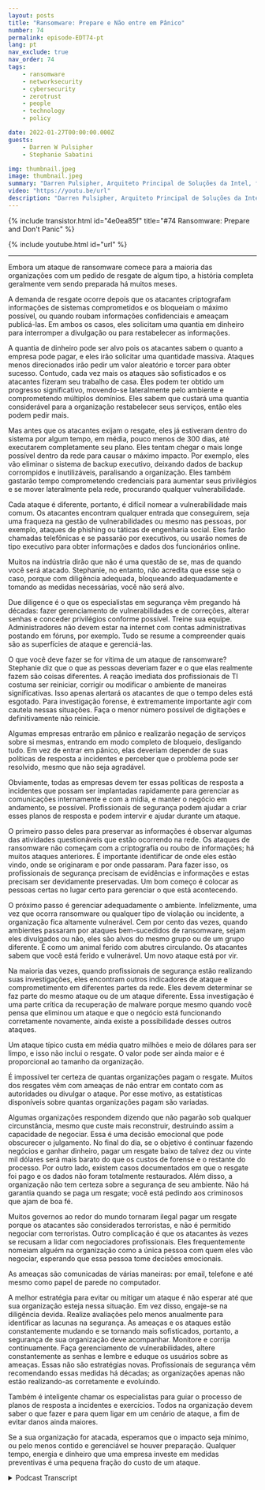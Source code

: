 ```yaml
---
layout: posts
title: "Ransomware: Prepare e Não entre em Pânico"
number: 74
permalink: episode-EDT74-pt
lang: pt
nav_exclude: true
nav_order: 74
tags:
    - ransomware
    - networksecurity
    - cybersecurity
    - zerotrust
    - people
    - technology
    - policy

date: 2022-01-27T00:00:00.000Z
guests:
    - Darren W Pulsipher
    - Stephanie Sabatini

img: thumbnail.jpeg
image: thumbnail.jpeg
summary: "Darren Pulsipher, Arquiteto Principal de Soluções da Intel, fala com Stephanie Sabatini, Diretora Sênior de Serviços Profissionais da Hitachi Systems Security, sobre prevenir e se preparar para ataques de ransomware e o que fazer se sua organização for atacada."
video: "https://youtu.be/url"
description: "Darren Pulsipher, Arquiteto Principal de Soluções da Intel, fala com Stephanie Sabatini, Diretora Sênior de Serviços Profissionais da Hitachi Systems Security, sobre prevenir e se preparar para ataques de ransomware e o que fazer se sua organização for atacada."
---
```


<div>
{% include transistor.html id="4e0ea85f" title="#74 Ransomware: Prepare and Don't Panic" %}

{% include youtube.html id="url" %}
</div>

---

Embora um ataque de ransomware comece para a maioria das organizações com um pedido de resgate de algum tipo, a história completa geralmente vem sendo preparada há muitos meses.

A demanda de resgate ocorre depois que os atacantes criptografam informações de sistemas comprometidos e os bloqueiam o máximo possível, ou quando roubam informações confidenciais e ameaçam publicá-las. Em ambos os casos, eles solicitam uma quantia em dinheiro para interromper a divulgação ou para restabelecer as informações.

A quantia de dinheiro pode ser alvo pois os atacantes sabem o quanto a empresa pode pagar, e eles irão solicitar uma quantidade massiva. Ataques menos direcionados irão pedir um valor aleatório e torcer para obter sucesso. Contudo, cada vez mais os ataques são sofisticados e os atacantes fizeram seu trabalho de casa. Eles podem ter obtido um progresso significativo, movendo-se lateralmente pelo ambiente e comprometendo múltiplos domínios. Eles sabem que custará uma quantia considerável para a organização restabelecer seus serviços, então eles podem pedir mais.

Mas antes que os atacantes exijam o resgate, eles já estiveram dentro do sistema por algum tempo, em média, pouco menos de 300 dias, até executarem completamente seu plano. Eles tentam chegar o mais longe possível dentro da rede para causar o máximo impacto. Por exemplo, eles vão eliminar o sistema de backup executivo, deixando dados de backup corrompidos e inutilizáveis, paralisando a organização. Eles também gastarão tempo comprometendo credenciais para aumentar seus privilégios e se mover lateralmente pela rede, procurando qualquer vulnerabilidade.

Cada ataque é diferente, portanto, é difícil nomear a vulnerabilidade mais comum. Os atacantes encontram qualquer entrada que conseguirem, seja uma fraqueza na gestão de vulnerabilidades ou mesmo nas pessoas, por exemplo, ataques de phishing ou táticas de engenharia social. Eles farão chamadas telefônicas e se passarão por executivos, ou usarão nomes de tipo executivo para obter informações e dados dos funcionários online.

Muitos na indústria dirão que não é uma questão de se, mas de quando você será atacado. Stephanie, no entanto, não acredita que esse seja o caso, porque com diligência adequada, bloqueando adequadamente e tomando as medidas necessárias, você não será alvo.

Due diligence é o que os especialistas em segurança vêm pregando há décadas: fazer gerenciamento de vulnerabilidades e de correções, alterar senhas e conceder privilégios conforme possível. Treine sua equipe. Administradores não devem estar na internet com contas administrativas postando em fóruns, por exemplo. Tudo se resume a compreender quais são as superfícies de ataque e gerenciá-las.

O que você deve fazer se for vítima de um ataque de ransomware? Stephanie diz que o que as pessoas deveriam fazer e o que elas realmente fazem são coisas diferentes. A reação imediata dos profissionais de TI costuma ser reiniciar, corrigir ou modificar o ambiente de maneiras significativas. Isso apenas alertará os atacantes de que o tempo deles está esgotado. Para investigação forense, é extremamente importante agir com cautela nessas situações. Faça o menor número possível de digitações e definitivamente não reinicie.

Algumas empresas entrarão em pânico e realizarão negação de serviços sobre si mesmas, entrando em modo completo de bloqueio, desligando tudo. Em vez de entrar em pânico, elas deveriam depender de suas políticas de resposta a incidentes e perceber que o problema pode ser resolvido, mesmo que não seja agradável.

Obviamente, todas as empresas devem ter essas políticas de resposta a incidentes que possam ser implantadas rapidamente para gerenciar as comunicações internamente e com a mídia, e manter o negócio em andamento, se possível. Profissionais de segurança podem ajudar a criar esses planos de resposta e podem intervir e ajudar durante um ataque.

O primeiro passo deles para preservar as informações é observar algumas das atividades questionáveis ​​que estão ocorrendo na rede. Os ataques de ransomware não começam com a criptografia ou roubo de informações; há muitos ataques anteriores. É importante identificar de onde eles estão vindo, onde se originaram e por onde passaram. Para fazer isso, os profissionais de segurança precisam de evidências e informações e estas precisam ser devidamente preservadas. Um bom começo é colocar as pessoas certas no lugar certo para gerenciar o que está acontecendo.

O próximo passo é gerenciar adequadamente o ambiente. Infelizmente, uma vez que ocorra ransomware ou qualquer tipo de violação ou incidente, a organização fica altamente vulnerável. Cem por cento das vezes, quando ambientes passaram por ataques bem-sucedidos de ransomware, sejam eles divulgados ou não, eles são alvos do mesmo grupo ou de um grupo diferente. É como um animal ferido com abutres circulando. Os atacantes sabem que você está ferido e vulnerável. Um novo ataque está por vir.

Na maioria das vezes, quando profissionais de segurança estão realizando suas investigações, eles encontram outros indicadores de ataque e comprometimento em diferentes partes da rede. Eles devem determinar se faz parte do mesmo ataque ou de um ataque diferente. Essa investigação é uma parte crítica da recuperação de malware porque mesmo quando você pensa que eliminou um ataque e que o negócio está funcionando corretamente novamente, ainda existe a possibilidade desses outros ataques.

Um ataque típico custa em média quatro milhões e meio de dólares para ser limpo, e isso não inclui o resgate. O valor pode ser ainda maior e é proporcional ao tamanho da organização.

É impossível ter certeza de quantas organizações pagam o resgate. Muitos dos resgates vêm com ameaças de não entrar em contato com as autoridades ou divulgar o ataque. Por esse motivo, as estatísticas disponíveis sobre quantas organizações pagam são variadas.

Algumas organizações respondem dizendo que não pagarão sob qualquer circunstância, mesmo que custe mais reconstruir, destruindo assim a capacidade de negociar. Essa é uma decisão emocional que pode obscurecer o julgamento. No final do dia, se o objetivo é continuar fazendo negócios e ganhar dinheiro, pagar um resgate baixo de talvez dez ou vinte mil dólares será mais barato do que os custos de forense e o restante do processo. Por outro lado, existem casos documentados em que o resgate foi pago e os dados não foram totalmente restaurados. Além disso, a organização não tem certeza sobre a segurança de seu ambiente. Não há garantia quando se paga um resgate; você está pedindo aos criminosos que ajam de boa fé.

Muitos governos ao redor do mundo tornaram ilegal pagar um resgate porque os atacantes são considerados terroristas, e não é permitido negociar com terroristas. Outro complicação é que os atacantes às vezes se recusam a lidar com negociadores profissionais. Eles frequentemente nomeiam alguém na organização como a única pessoa com quem eles vão negociar, esperando que essa pessoa tome decisões emocionais.

As ameaças são comunicadas de várias maneiras: por email, telefone e até mesmo como papel de parede no computador.

A melhor estratégia para evitar ou mitigar um ataque é não esperar até que sua organização esteja nessa situação. Em vez disso, engaje-se na diligência devida. Realize avaliações pelo menos anualmente para identificar as lacunas na segurança. As ameaças e os ataques estão constantemente mudando e se tornando mais sofisticados, portanto, a segurança de sua organização deve acompanhar. Monitore e corrija continuamente. Faça gerenciamento de vulnerabilidades, altere constantemente as senhas e lembre e eduque os usuários sobre as ameaças. Essas não são estratégias novas. Profissionais de segurança vêm recomendando essas medidas há décadas; as organizações apenas não estão realizando-as corretamente e evoluindo.

Também é inteligente chamar os especialistas para guiar o processo de planos de resposta a incidentes e exercícios. Todos na organização devem saber o que fazer e para quem ligar em um cenário de ataque, a fim de evitar danos ainda maiores.

Se a sua organização for atacada, esperamos que o impacto seja mínimo, ou pelo menos contido e gerenciável se houver preparação. Qualquer tempo, energia e dinheiro que uma empresa investe em medidas preventivas é uma pequena fração do custo de um ataque.



<details>
<summary> Podcast Transcript </summary>

<p></p>

</details>
